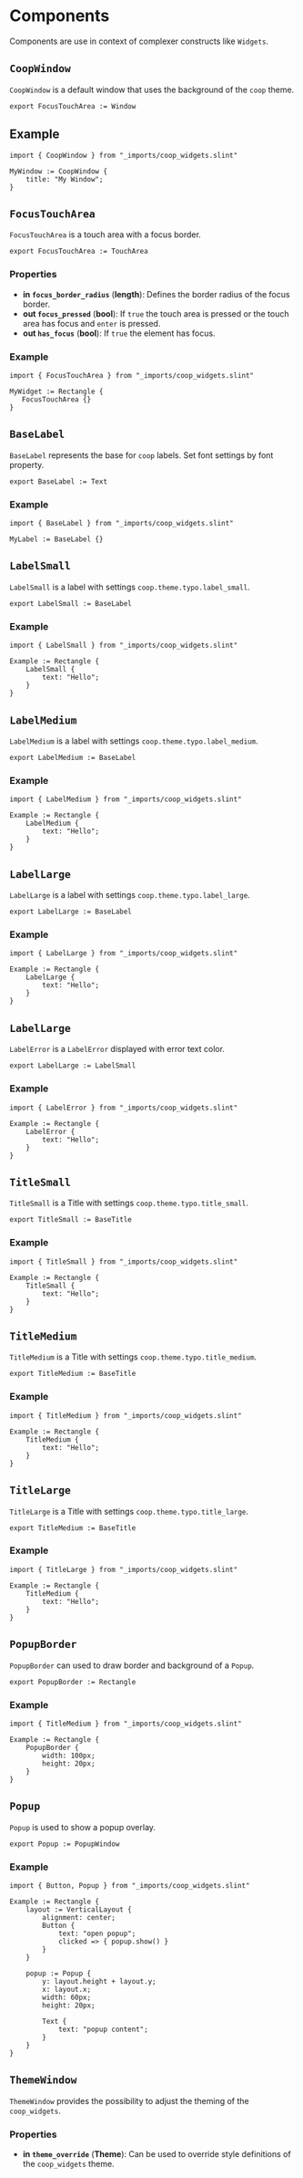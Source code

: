 <!--
SPDX-FileCopyrightText: 2022 Florian Blasius <co_sl@tutanota.com>
SPDX-License-Identifier: MIT
-->

# Components

Components are use in context of complexer constructs like `Widgets`.

## `CoopWindow`

`CoopWindow` is a default window that uses the background of the `coop` theme.

```slint
export FocusTouchArea := Window
```

## Example 

```slint
import { CoopWindow } from "_imports/coop_widgets.slint"

MyWindow := CoopWindow {
    title: "My Window";
}
```

## `FocusTouchArea`

`FocusTouchArea` is a touch area with a focus border.

```slint
export FocusTouchArea := TouchArea
```

### Properties

* **in `focus_border_radius`** (**length**): Defines the border radius of the focus border.
* **out `focus_pressed`** (**bool**): If `true` the touch area is pressed or the touch area has focus and  `enter` is pressed.
* **out `has_focus`** (**bool**): If `true` the element has focus.

### Example

```slint
import { FocusTouchArea } from "_imports/coop_widgets.slint"

MyWidget := Rectangle {
   FocusTouchArea {}
}
```

## `BaseLabel`

`BaseLabel` represents the base for `coop` labels. Set font settings by font property.

```slint
export BaseLabel := Text
```

### Example

```slint
import { BaseLabel } from "_imports/coop_widgets.slint"

MyLabel := BaseLabel {}
```

## `LabelSmall`

`LabelSmall` is a label with settings `coop.theme.typo.label_small`.

```slint
export LabelSmall := BaseLabel
```

### Example

```slint
import { LabelSmall } from "_imports/coop_widgets.slint"

Example := Rectangle {
    LabelSmall {
        text: "Hello";
    }
}
```

## `LabelMedium`

`LabelMedium` is a label with settings `coop.theme.typo.label_medium`.

```slint
export LabelMedium := BaseLabel
```

### Example

```slint
import { LabelMedium } from "_imports/coop_widgets.slint"

Example := Rectangle {
    LabelMedium {
        text: "Hello";
    }
}
```

## `LabelLarge`

`LabelLarge` is a label with settings `coop.theme.typo.label_large`.

```slint
export LabelLarge := BaseLabel
```

### Example

```slint
import { LabelLarge } from "_imports/coop_widgets.slint"

Example := Rectangle {
    LabelLarge {
        text: "Hello";
    }
}
```

## `LabelLarge`

`LabelError` is a `LabelError` displayed with error text color.

```slint
export LabelLarge := LabelSmall
```

### Example

```slint
import { LabelError } from "_imports/coop_widgets.slint"

Example := Rectangle {
    LabelError {
        text: "Hello";
    }
}
```

## `TitleSmall`

`TitleSmall` is a Title with settings `coop.theme.typo.title_small`.

```slint
export TitleSmall := BaseTitle
```

### Example

```slint
import { TitleSmall } from "_imports/coop_widgets.slint"

Example := Rectangle {
    TitleSmall {
        text: "Hello";
    }
}
```

## `TitleMedium`

`TitleMedium` is a Title with settings `coop.theme.typo.title_medium`.

```slint
export TitleMedium := BaseTitle
```

### Example

```slint
import { TitleMedium } from "_imports/coop_widgets.slint"

Example := Rectangle {
    TitleMedium {
        text: "Hello";
    }
}
```

## `TitleLarge`

`TitleLarge` is a Title with settings `coop.theme.typo.title_large`.

```slint
export TitleMedium := BaseTitle
```

### Example

```slint
import { TitleLarge } from "_imports/coop_widgets.slint"

Example := Rectangle {
    TitleMedium {
        text: "Hello";
    }
}
```

## `PopupBorder`

`PopupBorder` can used to draw border and background of a `Popup`.

```slint
export PopupBorder := Rectangle
```

### Example

```slint
import { TitleMedium } from "_imports/coop_widgets.slint"

Example := Rectangle {
    PopupBorder {
        width: 100px;
        height: 20px;
    }
}
```

## `Popup`

`Popup` is used to show a popup overlay.

```slint
export Popup := PopupWindow
```

### Example

```slint
import { Button, Popup } from "_imports/coop_widgets.slint"

Example := Rectangle {
    layout := VerticalLayout {  
        alignment: center;
        Button {
            text: "open popup";
            clicked => { popup.show() }
        }
    }
   
    popup := Popup {
        y: layout.height + layout.y;
        x: layout.x;
        width: 60px;
        height: 20px;

        Text {
            text: "popup content";
        }
    }
}
```

## `ThemeWindow`

`ThemeWindow` provides the possibility to adjust the theming of the `coop_widgets`.

### Properties

* **in `theme_override`** (**Theme**): Can be used to override style definitions of the `coop_widgets` theme.